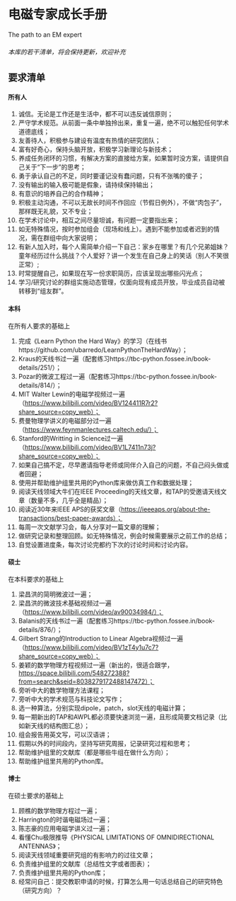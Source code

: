 # 电磁专家成长手册

The path to an EM expert

###### 本库的若干清单，将会保持更新，欢迎补充

## 要求清单

#### 所有人

1. 诚信。无论是工作还是生活中，都不可以违反诚信原则；
2. 严守学术规范。从前面一条中单独拎出来，重复一遍，绝不可以触犯任何学术道德底线；
3. 友善待人，积极参与建设有温度有热情的研究团队；
4. 富有好奇心，保持头脑开放，积极学习新理论与新技术；
5. 养成任务闭环的习惯，有解决方案的直接给方案，如果暂时没方案，请提供自己关于“下一步”的思考；
6. 勇于承认自己的不足，同时要谨记没有蠢问题，只有不张嘴的傻子；
7. 没有输出的输入极可能是假象，请持续保持输出；
8. 有意识的培养自己的合作精神；
9. 积极主动沟通，不可以无故长时间不作回应（节假日例外），不做“肉包子”，那样既无礼貌，又不专业；
10. 在学术讨论中，相互之间尽量坦诚，有问题一定要指出来；
11. 如无特殊情况，按时参加组会（现场和线上）。遇到不能参加或者迟到的情况，需在群组中向大家说明；
12. 有新人加入时，每个人需简单介绍一下自己：家乡在哪里？有几个兄弟姐妹？童年经历过什么挑战？个人爱好？讲一个发生在自己身上的笑话（别人不笑很正常）;
13. 时常提醒自己，如果现在写一份求职简历，应该呈现出哪些闪光点；
14. 学习/研究讨论的群组实施动态管理，仅面向现有成员开放，毕业成员自动被转移到“组友群”。

#### 本科

在所有人要求的基础上

1. 完成《Learn Python the Hard Way》的学习（在线书https://github.com/ubarredo/LearnPythonTheHardWay）；
2. Kraus的天线书过一遍（配套练习https://tbc-python.fossee.in/book-details/251/）；
3. Pozar的微波工程过一遍（配套练习https://tbc-python.fossee.in/book-details/814/）；
5. MIT Walter Lewin的电磁学视频过一遍（https://www.bilibili.com/video/BV124411R7r2?share_source=copy_web）；
6. 费曼物理学讲义的电磁部分过一遍（https://www.feynmanlectures.caltech.edu/）；
7. Stanford的Writting in Science过一遍（https://www.bilibili.com/video/BV1L7411n73j?share_source=copy_web）；
8. 如果自己搞不定，尽早邀请指导老师或同伴介入自己的问题，不自己闷头做或者回避；
9. 使用并帮助维护组里共用的Python库来做仿真工作和数据处理；
10. 阅读天线领域大牛们在IEEE Proceeding的天线文章，和TAP的受邀请天线文章（数量不多，几乎全是精品）；
11. 阅读近30年来IEEE APS的获奖文章（https://ieeeaps.org/about-the-transactions/best-paper-awards）；
12. 每周一次文献学习会，每人分享对一篇文章的理解；
13. 做研究记录和整理回顾。如无特殊情况，例会时候需要展示之前工作的总结；
14. 自觉设置进度条，每次讨论完都约下次的讨论时间和讨论内容。

#### 硕士

在本科要求的基础上

1. 梁昌洪的简明微波过一遍；
2. 梁昌洪的微波技术基础视频过一遍（https://www.bilibili.com/video/av90034984/）；
3. Balanis的天线书过一遍（配套练习https://tbc-python.fossee.in/book-details/876/）；
4. Gilbert Strang的Introduction to Linear Algebra视频过一遍（https://www.bilibili.com/video/BV1zT4y1u7c7?share_source=copy_web）；
5. 姜颖的数学物理方程视频过一遍（新出的，很适合跟学，https://space.bilibili.com/548272388?from=search&seid=8038279172488147472）；
6. 旁听中大的数学物理方法课程；
7. 旁听中大的学术规范与科技论文写作；
8. 选一种算法，分别实现dipole，patch，slot天线的电磁计算；
9. 每一期新出的TAP和AWPL都必须要快速浏览一遍，且形成简要文档记录（比如新天线的结构图汇总）；
10. 组会报告用英文写，可以汉语讲；
11. 假期以外的时间段内，坚持写研究周报，记录研究过程和思考；
12. 帮助维护组里的文献库（都是哪些牛组在做什么方向）；
13. 帮助维护组里共用的Python库。

#### 博士

在硕士要求的基础上

1. 顾樵的数学物理方程过一遍；
3. Harrington的时谐电磁场过一遍；
4. 陈志豪的应用电磁学讲义过一遍；
5. 看懂Chu极限推导《PHYSICAL LIMITATIONS OF OMNIDIRECTIONAL ANTENNAS》；
6. 阅读天线领域重要研究组的有影响力的过往文章；
7. 负责维护组里的文献库（总结性文字或者图表）；
8. 负责维护组里共用的Python库；
9. 经常问自己：提交教职申请的时候，打算怎么用一句话总结自己的研究特色（研究方向）？

